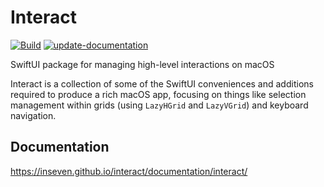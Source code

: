 # Interact

[![Build](https://github.com/inseven/interact/actions/workflows/build.yaml/badge.svg)](https://github.com/inseven/interact/actions/workflows/build.yaml) [![update-documentation](https://github.com/inseven/interact/actions/workflows/update-documentation.yaml/badge.svg)](https://github.com/inseven/interact/actions/workflows/update-documentation.yaml)

SwiftUI package for managing high-level interactions on macOS

Interact is a collection of some of the SwiftUI conveniences and additions required to produce a rich macOS app, focusing on things like selection management within grids (using `LazyHGrid` and `LazyVGrid`) and keyboard navigation.

## Documentation

https://inseven.github.io/interact/documentation/interact/

